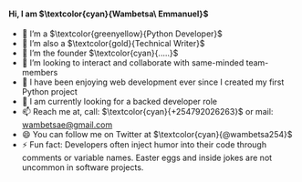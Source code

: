 #### Hi, I am $\textcolor{cyan}{Wambetsa\ Emmanuel}$

- 🔭 I’m a $\textcolor{greenyellow}{Python Developer}$
- 💬 I’m also a $\textcolor{gold}{Technical Writer}$
- 🌱 I’m the founder $\textcolor{cyan}{.....}$
- 👯 I’m looking to interact and collaborate with same-minded team-members
- 🤔 I have been enjoying web development ever since I created my first Python project
- 💬 I am currently looking for a backed developer role
- 📫 Reach me at, call: $\textcolor{cyan}{+254792026263}$ or mail: wambetsae@gmail.com
- 😄 You can follow me on Twitter at $\textcolor{cyan}{@wambetsa254}$
- ⚡ Fun fact: Developers often inject humor into their code through comments or variable names. Easter eggs and inside jokes are not uncommon in software projects.

